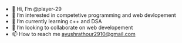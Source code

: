 - 👋 Hi, I’m @player-29
- 👀 I’m interested in competetive programming and web devlopement
- 🌱 I’m currently learning c++ and DSA
- 💞️ I’m looking to collaborate on web developement
- 📫 How to reach me ayushrathour2910@gmail.com

<!---
player-29/player-29 is a ✨ special ✨ repository because its `README.md` (this file) appears on your GitHub profile.
You can click the Preview link to take a look at your changes.
--->
